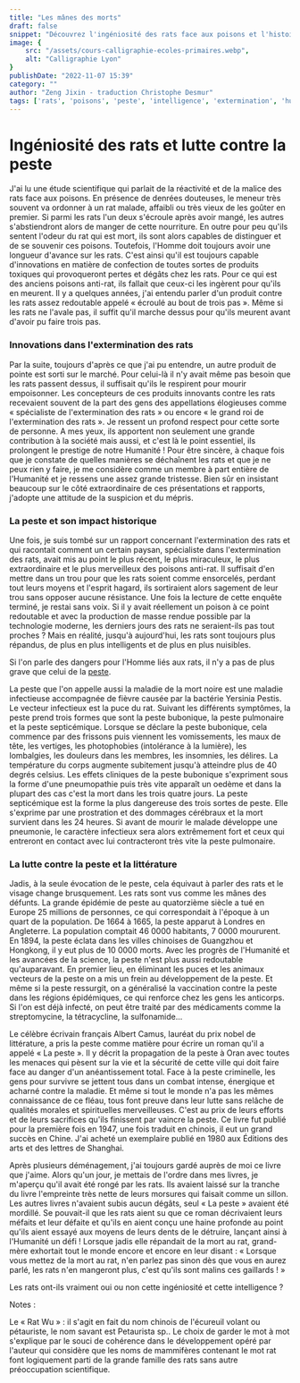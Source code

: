 ```yaml
---
title: "Les mânes des morts"
draft: false
snippet: "Découvrez l'ingéniosité des rats face aux poisons et l'histoire de la peste."
image: {
    src: "/assets/cours-calligraphie-ecoles-primaires.webp",
    alt: "Calligraphie Lyon"
}
publishDate: "2022-11-07 15:39"
category: ""
author: "Zeng Jixin - traduction Christophe Desmur"
tags: ['rats', 'poisons', 'peste', 'intelligence', 'extermination', 'humanité', 'épidémie', 'Albert Camus', 'lutte', 'survie']
---
```

# Ingéniosité des rats et lutte contre la peste
J'ai lu une étude scientifique qui parlait de la réactivité et de la malice des rats face aux poisons. En présence de denrées douteuses, le meneur très souvent va ordonner à un rat malade, affaibli ou très vieux de les goûter en premier. Si parmi les rats l'un deux s'écroule après avoir mangé, les autres s'abstiendront alors de manger de cette nourriture. En outre pour peu qu'ils sentent l'odeur du rat qui est mort, ils sont alors capables de distinguer et de se souvenir ces poisons. Toutefois, l'Homme doit toujours avoir une longueur d'avance sur les rats. C'est ainsi qu'il est toujours capable d'innovations en matière de confection de toutes sortes de produits toxiques qui provoqueront pertes et dégâts chez les rats. Pour ce qui est des anciens poisons anti-rat, ils fallait que ceux-ci les ingèrent pour qu'ils en meurent. Il y a quelques années, j'ai entendu parler d'un produit contre les rats assez redoutable appelé « écroulé au bout de trois pas ». Même si les rats ne l'avale pas, il suffit qu'il marche dessus pour qu'ils meurent avant d'avoir pu faire trois pas.



### Innovations dans l'extermination des rats



Par la suite, toujours d'après ce que j'ai pu entendre, un autre produit de pointe est sorti sur le marché. Pour celui-là il n'y avait même pas besoin que les rats passent dessus, il suffisait qu'ils le respirent pour mourir empoisonner. Les concepteurs de ces produits innovants contre les rats recevaient souvent de la part des gens des appellations élogieuses comme « spécialiste de l'extermination des rats » ou encore « le grand roi de l'extermination des rats ». Je ressent un profond respect pour cette sorte de personne. A mes yeux, ils apportent non seulement une grande contribution à la société mais aussi, et c'est là le point essentiel, ils prolongent le prestige de notre Humanité ! Pour être sincère, à chaque fois que je constate de quelles manières se déchaînent les rats et que je ne peux rien y faire, je me considère comme un membre à part entière de l'Humanité et je ressens une assez grande tristesse. Bien sûr en insistant beaucoup sur le côté extraordinaire de ces présentations et rapports, j'adopte une attitude de la suspicion et du mépris.



### La peste et son impact historique



Une fois, je suis tombé sur un rapport concernant l'extermination des rats et qui racontait comment un certain paysan, spécialiste dans l'extermination des rats, avait mis au point le plus récent, le plus miraculeux, le plus extraordinaire et le plus merveilleux des poisons anti-rat. Il suffisait d'en mettre dans un trou pour que les rats soient comme ensorcelés, perdant tout leurs moyens et l'esprit hagard, ils sortiraient alors sagement de leur trou sans opposer aucune résistance. Une fois la lecture de cette enquête terminé, je restai sans voix. Si il y avait réellement un poison à ce point redoutable et avec la production de masse rendue possible par la technologie moderne, les derniers jours des rats ne seraient-ils pas tout proches ? Mais en réalité, jusqu'à aujourd'hui, les rats sont toujours plus répandus, de plus en plus intelligents et de plus en plus nuisibles.



Si l'on parle des dangers pour l'Homme liés aux rats, il n'y a pas de plus grave que celui de la [peste](lengeance-de-rat-se-dechaine.md).



La peste que l'on appelle aussi la maladie de la mort noire est une maladie infectieuse accompagnée de fièvre causée par la bactérie Yersinia Pestis. Le vecteur infectieux est la puce du rat. Suivant les différents symptômes, la peste prend trois formes que sont la peste bubonique, la peste pulmonaire et la peste septicémique. Lorsque se déclare la peste bubonique, cela commence par des frissons puis viennent les vomissements, les maux de tête, les vertiges, les photophobies (intolérance à la lumière), les lombalgies, les douleurs dans les membres, les insomnies, les délires. La température du corps augmente subitement jusqu'à atteindre plus de 40 degrés celsius. Les effets cliniques de la peste bubonique s'expriment sous la forme d'une pneumopathie puis très vite apparaît un oedème et dans la plupart des cas c'est la mort dans les trois quatre jours. La peste septicémique est la forme la plus dangereuse des trois sortes de peste. Elle s'exprime par une prostration et des dommages cérébraux et la mort survient dans les 24 heures. Si avant de mourir le malade développe une pneumonie, le caractère infectieux sera alors extrêmement fort et ceux qui entreront en contact avec lui contracteront très vite la peste pulmonaire.



### La lutte contre la peste et la littérature



Jadis, à la seule évocation de le peste, cela équivaut à parler des rats et le visage change brusquement. Les rats sont vus comme les mânes des défunts. La grande épidémie de peste au quatorzième siècle a tué en Europe 25 millions de personnes, ce qui correspondait à l'époque à un quart de la population. De 1664 à 1665, la peste apparut à Londres en Angleterre. La population comptait 46 0000 habitants, 7 0000 moururent. En 1894, la peste éclata dans les villes chinoises de Guangzhou et Hongkong, il y eut plus de 10 0000 morts. Avec les progrès de l'Humanité et les avancées de la science, la peste n'est plus aussi redoutable qu'auparavant. En premier lieu, en éliminant les puces et les animaux vecteurs de la peste on a mis un frein au développement de la peste. Et même si la peste ressurgit, on a généralisé la vaccination contre la peste dans les régions épidémiques, ce qui renforce chez les gens les anticorps. Si l'on est déjà infecté, on peut être traité par des médicaments comme la streptomycine, la tétracycline, la sulfonamide...



Le célèbre écrivain français Albert Camus, lauréat du prix nobel de littérature, a pris la peste comme matière pour écrire un roman qu'il a appelé « La peste ». Il y décrit la propagation de la peste à Oran avec toutes les menaces qui pèsent sur la vie et la sécurité de cette ville qui doit faire face au danger d'un anéantissement total. Face à la peste criminelle, les gens pour survivre se jettent tous dans un combat intense, énergique et acharné contre la maladie. Et même si tout le monde n'a pas les mêmes connaissance de ce fléau, tous font preuve dans leur lutte sans relâche de qualités morales et spirituelles merveilleuses. C'est au prix de leurs efforts et de leurs sacrifices qu'ils finissent par vaincre la peste. Ce livre fut publié pour la première fois en 1947, une fois traduit en chinois, il eut un grand succès en Chine. J'ai acheté un exemplaire publié en 1980 aux Éditions des arts et des lettres de Shanghai.



Après plusieurs déménagement, j'ai toujours gardé auprès de moi ce livre que j'aime. Alors qu'un jour, je mettais de l'ordre dans mes livres, je m'aperçu qu'il avait été rongé par les rats. Ils avaient laissé sur la tranche du livre l'empreinte très nette de leurs morsures qui faisait comme un sillon. Les autres livres n'avaient subis aucun dégâts, seul « La peste » avaient été mordillé. Se pouvait-il que les rats aient su que ce roman décrivaient leurs méfaits et leur défaite et qu'ils en aient conçu une haine profonde au point qu'ils aient essayé aux moyens de leurs dents de le détruire, lançant ainsi à l'Humanité un défi ! Lorsque jadis elle répandait de la mort au rat, grand-mère exhortait tout le monde encore et encore en leur disant : « Lorsque vous mettez de la mort au rat, n'en parlez pas sinon dès que vous en aurez parlé, les rats n'en mangeront plus, c'est qu'ils sont malins ces gaillards ! »



Les rats ont-ils vraiment oui ou non cette ingéniosité et cette intelligence ?



Notes :



Le « Rat Wu » : il s'agit en fait du nom chinois de l'écureuil volant ou pétauriste, le nom savant est Petaurista sp.. Le choix de garder le mot à mot s'explique par le souci de cohérence dans le développement opéré par l'auteur qui considère que les noms de mammifères contenant le mot rat font logiquement parti de la grande famille des rats sans autre préoccupation scientifique.

